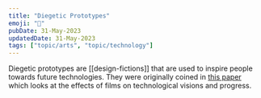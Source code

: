 ```yaml
---
title: "Diegetic Prototypes"
emoji: "🎨"
pubDate: 31-May-2023
updatedDate: 31-May-2023
tags: ["topic/arts", "topic/technology"]
---
```


Diegetic prototypes are [[design-fictions]] that are used to inspire people towards future technologies. They were originally coined in [this paper](https://journals.sagepub.com/doi/10.1177/0306312709338325) which looks at the effects of films on technological visions and progress.
